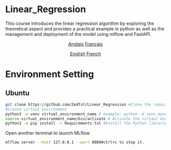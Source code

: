 # Linear_Regression

This course introduces the linear regression algorithm by exploring the theoretical aspect and provides a practical example in python as well as the management and deployment of the model using mlflow and FastAPI.

<p align="center">
  <a href="README.md">Anglais</a>
  <a href="READMEfr.md">Français</a>
</p>

<p align="center">
  <a href="README.md">English</a>
  <a href="READMEfr.md">French</a>
</p>

# Environment Setting

## Ubuntu

```bash
git clone https://github.com/Zedfst/Linear_Regression #Clone the repository locally.
#Create virtual environment
python3 -m venv virtual_environment_name # exemple: python -m venv myvenv
source virtual_environment_name/bin/activate # Activate the virtaul environment. Enter deactivate to disable it.
python3 -m pip install -r Requirements.txt #Install the Python libraries present in the Requirements.txt file.
```

Open another terminal to launch MLflow

```bash
mlflow server --host 127.0.0.1 --port 8080#ctrl+c to stop it.

```
